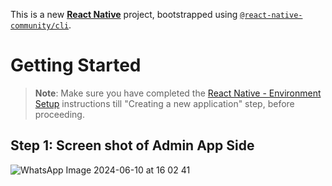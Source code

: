 This is a new [**React Native**](https://reactnative.dev) project, bootstrapped using [`@react-native-community/cli`](https://github.com/react-native-community/cli).

# Getting Started

>**Note**: Make sure you have completed the [React Native - Environment Setup](https://reactnative.dev/docs/environment-setup) instructions till "Creating a new application" step, before proceeding.

## Step 1: Screen shot of Admin App Side

![WhatsApp Image 2024-06-10 at 16 02 41](https://github.com/AyeshaMulla369/AcademicCalendar/assets/96511827/ad48fe2b-81dc-45c8-b0b0-e47395927bc1)



